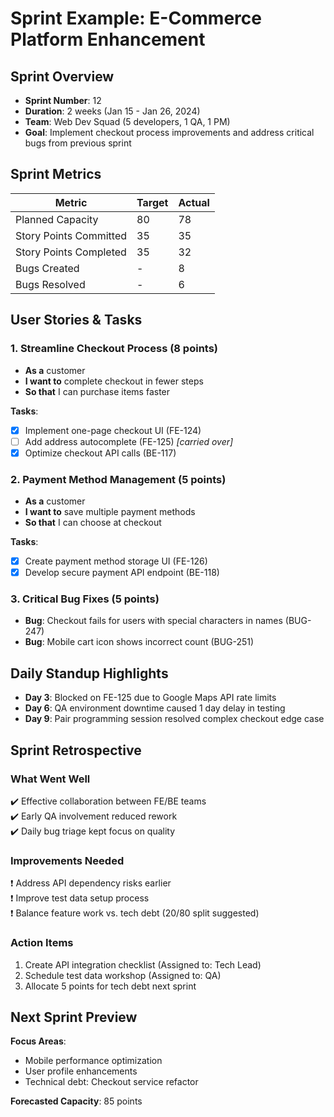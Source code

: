 # Sprint Example: E-Commerce Platform Enhancement

## Sprint Overview
- **Sprint Number**: 12
- **Duration**: 2 weeks (Jan 15 - Jan 26, 2024)
- **Team**: Web Dev Squad (5 developers, 1 QA, 1 PM)
- **Goal**: Implement checkout process improvements and address critical bugs from previous sprint

## Sprint Metrics
| Metric               | Target | Actual |
|----------------------|--------|--------|
| Planned Capacity     | 80     | 78     |
| Story Points Committed | 35     | 35     |
| Story Points Completed | 35     | 32     |
| Bugs Created         | -      | 8      |
| Bugs Resolved        | -      | 6      |

## User Stories & Tasks

### 1. Streamline Checkout Process (8 points)
- **As a** customer  
- **I want to** complete checkout in fewer steps  
- **So that** I can purchase items faster  

**Tasks**:
- [x] Implement one-page checkout UI (FE-124)
- [ ] Add address autocomplete (FE-125) *[carried over]*
- [x] Optimize checkout API calls (BE-117)

### 2. Payment Method Management (5 points)
- **As a** customer  
- **I want to** save multiple payment methods  
- **So that** I can choose at checkout  

**Tasks**:
- [x] Create payment method storage UI (FE-126)
- [x] Develop secure payment API endpoint (BE-118)

### 3. Critical Bug Fixes (5 points)
- **Bug**: Checkout fails for users with special characters in names (BUG-247)
- **Bug**: Mobile cart icon shows incorrect count (BUG-251)

## Daily Standup Highlights
- **Day 3**: Blocked on FE-125 due to Google Maps API rate limits
- **Day 6**: QA environment downtime caused 1 day delay in testing
- **Day 9**: Pair programming session resolved complex checkout edge case

## Sprint Retrospective

### What Went Well
✔️ Effective collaboration between FE/BE teams  
✔️ Early QA involvement reduced rework  
✔️ Daily bug triage kept focus on quality  

### Improvements Needed
❗ Address API dependency risks earlier  
❗ Improve test data setup process  
❗ Balance feature work vs. tech debt (20/80 split suggested)  

### Action Items
1. Create API integration checklist (Assigned to: Tech Lead)
2. Schedule test data workshop (Assigned to: QA)
3. Allocate 5 points for tech debt next sprint

## Next Sprint Preview
**Focus Areas**:
- Mobile performance optimization
- User profile enhancements
- Technical debt: Checkout service refactor

**Forecasted Capacity**: 85 points